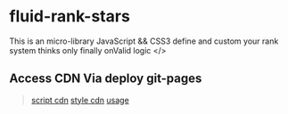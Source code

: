 # fluid-rank-stars
This is an micro-library JavaScript &amp;&amp; CSS3 define and custom your rank system thinks only finally onValid logic &lt;/> 

## Access CDN Via deploy git-pages

> [script cdn](https://orivoir.github.io/fluid-rank-stars/fluid-rank-stars/script.js)
> [style cdn](https://orivoir.github.io/fluid-rank-stars/fluid-rank-stars/style.css)
> [usage](https://orivoir.github.io/fluid-rank-stars/usage/index.html)
        
  
